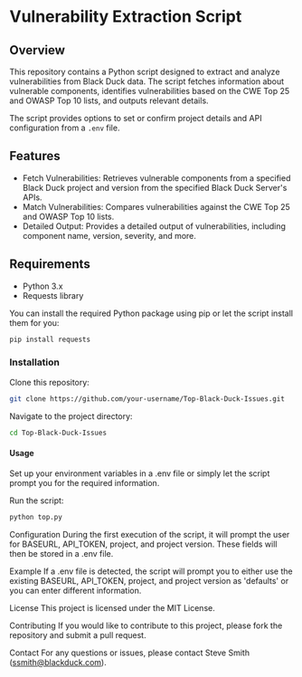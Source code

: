 # Vulnerability Extraction Script

## Overview

This repository contains a Python script designed to extract and analyze vulnerabilities from Black Duck data. The script fetches information about vulnerable components, identifies vulnerabilities based on the CWE Top 25 and OWASP Top 10 lists, and outputs relevant details.

The script provides options to set or confirm project details and API configuration from a `.env` file.

## Features

- Fetch Vulnerabilities: Retrieves vulnerable components from a specified Black Duck project and version from the specified Black Duck Server's APIs.
- Match Vulnerabilities: Compares vulnerabilities against the CWE Top 25 and OWASP Top 10 lists.
- Detailed Output: Provides a detailed output of vulnerabilities, including component name, version, severity, and more.

## Requirements

- Python 3.x
- Requests library

You can install the required Python package using pip or let the script install them for you:

```bash
pip install requests
```

### Installation
Clone this repository:

```bash
git clone https://github.com/your-username/Top-Black-Duck-Issues.git
```

Navigate to the project directory:

```bash
cd Top-Black-Duck-Issues
```

#### Usage
Set up your environment variables in a .env file or simply let the script prompt you for the required information. 

Run the script:

```bash
python top.py
```

Configuration
During the first execution of the script, it will prompt the user for BASEURL, API_TOKEN, project, and project version. These fields will then be stored in a .env file. 

Example
If a .env file is detected, the script will prompt you to either use the existing BASEURL, API_TOKEN, project, and project version as 'defaults' or you can enter different information.

License
This project is licensed under the MIT License.

Contributing
If you would like to contribute to this project, please fork the repository and submit a pull request.

Contact
For any questions or issues, please contact Steve Smith (ssmith@blackduck.com).
